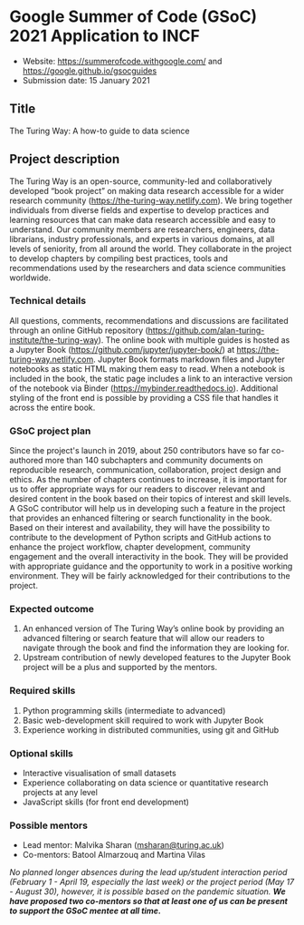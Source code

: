 # Google Summer of Code (GSoC) 2021 Application to INCF
- Website: https://summerofcode.withgoogle.com/ and https://google.github.io/gsocguides 
- Submission date: 15 January 2021

## Title
The Turing Way: A how-to guide to data science

## Project description 
The Turing Way is an open-source, community-led and collaboratively developed “book project” on making data research accessible for a wider research community (https://the-turing-way.netlify.com). 
We bring together individuals from diverse fields and expertise to develop practices and learning resources that can make data research accessible and easy to understand. 
Our community members are researchers, engineers, data librarians, industry professionals, and experts in various domains, at all levels of seniority, from all around the world. 
They collaborate in the project to develop chapters by compiling best practices, tools and recommendations used by the researchers and data science communities worldwide.

### Technical details
All questions, comments, recommendations and discussions are facilitated through an online GitHub repository (https://github.com/alan-turing-institute/the-turing-way). 
The online book with multiple guides is hosted as a Jupyter Book (https://github.com/jupyter/jupyter-book/) at https://the-turing-way.netlify.com. 
Jupyter Book formats markdown files and Jupyter notebooks as static HTML making them easy to read. When a notebook is included in the book, the static page includes a link to an interactive version of the notebook via Binder (https://mybinder.readthedocs.io). 
Additional styling of the front end is possible by providing a CSS file that handles it across the entire book.

### GSoC project plan
Since the project's launch in 2019, about 250 contributors have so far co-authored more than 140 subchapters and community documents on reproducible research, communication, collaboration, project design and ethics. 
As the number of chapters continues to increase, it is important for us to offer appropriate ways for our readers to discover relevant and desired content in the book based on their topics of interest and skill levels. 
A GSoC contributor will help us in developing such a feature in the project that provides an enhanced filtering or search functionality in the book. 
Based on their interest and availability, they will have the possibility to contribute to the development of Python scripts and GitHub actions to enhance the project workflow, chapter development, community engagement and the overall interactivity in the book. 
They will be provided with appropriate guidance and the opportunity to work in a positive working environment. 
They will be fairly acknowledged for their contributions to the project.

### Expected outcome
1. An enhanced version of The Turing Way’s online book by providing an advanced filtering or search feature that will allow our readers to navigate through the book and find the information they are looking for. 
2. Upstream contribution of newly developed features to the Jupyter Book project will be a plus and supported by the mentors.

### Required skills
1. Python programming skills (intermediate to advanced)
2. Basic web-development skill required to work with Jupyter Book
3. Experience working in distributed communities, using git and GitHub

### Optional skills
- Interactive visualisation of small datasets
- Experience collaborating on data science or quantitative research projects at any level
- JavaScript skills (for front end development)

### Possible mentors
- Lead mentor: Malvika Sharan (msharan@turing.ac.uk) 
- Co-mentors: Batool Almarzouq and Martina Vilas

*No planned longer absences during the lead up/student interaction period (February 1 - April 19, especially the last week) or the project period (May 17 - August 30), however, it is possible based on the pandemic situation. **We have proposed two co-mentors so that at least one of us can be present to support the GSoC mentee at all time.***
